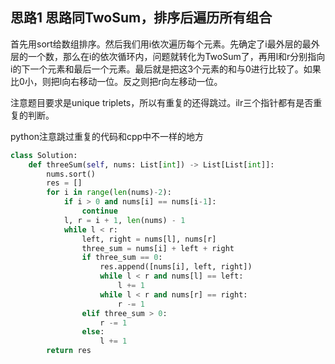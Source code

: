 ## 思路1 思路同TwoSum，排序后遍历所有组合

首先用sort给数组排序。然后我们用i依次遍历每个元素。先确定了i最外层的最外层的一个数，那么在i的依次循环内，问题就转化为TwoSum了，再用l和r分别指向i的下一个元素和最后一个元素。最后就是把这3个元素的和与0进行比较了。如果比0小，则把l向右移动一位。反之则把r向左移动一位。

注意题目要求是unique triplets，所以有重复的还得跳过。ilr三个指针都有是否重复的判断。

python注意跳过重复的代码和cpp中不一样的地方

```python
class Solution:
    def threeSum(self, nums: List[int]) -> List[List[int]]:
        nums.sort()
        res = []
        for i in range(len(nums)-2):
            if i > 0 and nums[i] == nums[i-1]:
                continue
            l, r = i + 1, len(nums) - 1
            while l < r:
                left, right = nums[l], nums[r]
                three_sum = nums[i] + left + right
                if three_sum == 0:
                    res.append([nums[i], left, right])
                    while l < r and nums[l] == left:
                        l += 1
                    while l < r and nums[r] == right:
                        r -= 1
                elif three_sum > 0:
                    r -= 1
                else:
                    l += 1
        return res
```